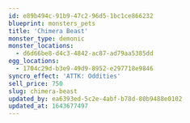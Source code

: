```yaml
---
id: e89b494c-91b9-47c2-96d5-1bc1ce866232
blueprint: monsters_pets
title: 'Chimera Beast'
monster_type: demonic
monster_locations:
  - d6d66be8-d4c3-4842-ac87-ad79aa5385dd
egg_locations:
  - 1704c29d-b3e9-49d9-8952-e297718e9846
syncro_effect: 'ATTK: Oddities'
sell_price: 750
slug: chimera-beast
updated_by: ea6393ed-5c2e-4abf-b78d-80b9488e0102
updated_at: 1643677497
---
```

